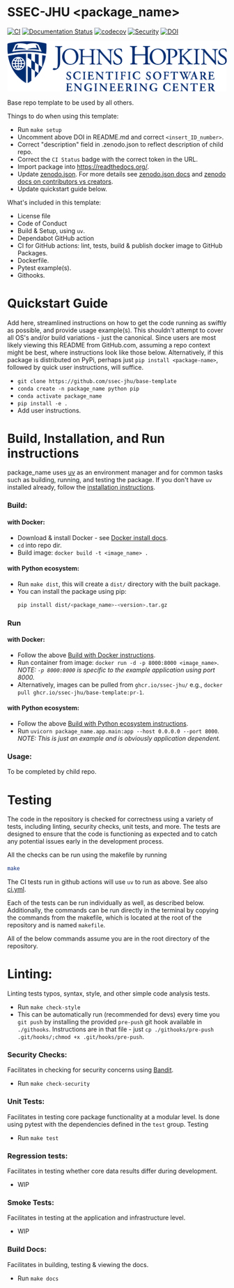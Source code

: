 # SSEC-JHU <package_name>

[![CI](https://github.com/ssec-jhu/base-template/actions/workflows/ci.yml/badge.svg)](https://github.com/ssec-jhu/base-template/actions/workflows/ci.yml)
[![Documentation Status](https://readthedocs.org/projects/ssec-jhu-base-template/badge/?version=latest)](https://ssec-jhu-base-template.readthedocs.io/en/latest/?badge=latest)
[![codecov](https://codecov.io/gh/ssec-jhu/base-template/branch/main/graph/badge.svg?token=0KPNKHRC2V)](https://codecov.io/gh/ssec-jhu/base-template)
[![Security](https://github.com/ssec-jhu/base-template/actions/workflows/security.yml/badge.svg)](https://github.com/ssec-jhu/base-template/actions/workflows/security.yml)
[![DOI](https://zenodo.org/badge/DOI/10.5281/zenodo.14052740.svg)](https://doi.org/10.5281/zenodo.14052740)


![SSEC-JHU Logo](docs/_static/SSEC_logo_horiz_blue_1152x263.png)

Base repo template to be used by all others.

Things to do when using this template:

 * Run ```make setup```
 * Uncomment above DOI in README.md and correct ``<insert_ID_number>``.
 * Correct "description" field in .zenodo.json to reflect description of child repo.
 * Correct the ``CI Status`` badge with the correct token in the URL.
 * Import package into https://readthedocs.org/.
 * Update [zenodo.json](zenodo.json). For more details see [zenodo.json docs](https://developers.zenodo.org/#representation) and [zenodo docs on contributors vs creators](https://help.zenodo.org/docs/deposit/describe-records/contributors/).
 * Update quickstart guide below.

What's included in this template:

 * License file
 * Code of Conduct
 * Build & Setup, using `uv`.
 * Dependabot GitHub action
 * CI for GitHub actions: lint, tests, build & publish docker image to GitHub Packages.
 * Dockerfile.
 * Pytest example(s).
 * Githooks.

# Quickstart Guide

Add here, streamlined instructions on how to get the code running as swiftly as possible, and provide usage example(s).
This shouldn't attempt to cover all OS's and/or build variations - just the canonical. Since users are most likely
viewing this README from GitHub.com, assuming a repo context might be best, where instructions look like those below.
Alternatively, if this package is distributed on PyPi, perhaps just ``pip install <package-name>``, followed by quick
user instructions, will suffice.

  * ``git clone https://github.com/ssec-jhu/base-template``
  * ``conda create -n package_name python pip``
  * ``conda activate package_name``
  * ``pip install -e .``
  * Add user instructions.

# Build, Installation, and Run instructions

package_name uses [uv](https://docs.astral.sh/uv/) as an environment manager and
for common tasks such as building, running, and testing the package. If you don't have
`uv` installed already, follow the [installation
instructions](https://github.com/astral-sh/uv?tab=readme-ov-file#installation).


### Build:

  #### with Docker:
  * Download & install Docker - see [Docker install docs](https://docs.docker.com/get-docker/).
  * ``cd`` into repo dir.
  * Build image: ``docker build -t <image_name> .``

  #### with Python ecosystem:
  * Run ``make dist``, this will create a ``dist/`` directory with the built package.
  * You can install the package using pip:
    ```bash
    pip install dist/<package_name>-<version>.tar.gz
    ````

### Run

  #### with Docker:
  * Follow the above [Build with Docker instructions](#with-docker).
  * Run container from image: ``docker run -d -p 8000:8000 <image_name>``. _NOTE: ``-p 8000:8000`` is specific to the example application using port 8000._
  * Alternatively, images can be pulled from ``ghcr.io/ssec-jhu/`` e.g., ``docker pull ghcr.io/ssec-jhu/base-template:pr-1``.

  #### with Python ecosystem:
  * Follow the above [Build with Python ecosystem instructions](#with-python-ecosystem).
  * Run ``uvicorn package_name.app.main:app --host 0.0.0.0 --port 8000``.
    _NOTE: This is just an example and is obviously application dependent._

### Usage:
To be completed by child repo.


# Testing

The code in the repository is checked for correctness using a variety of tests, including linting, security checks, unit tests, and more. The tests are designed to ensure that the code is functioning as expected and to catch any potential issues early in the development process.

All the checks can be run using the makefile by running

```bash
make
```

The CI tests run in github actions will use `uv` to run as above. See also
[ci.yml](https://github.com/ssec-jhu/base-template/blob/main/.github/workflows/ci.yml).

Each of the tests can be run individually as well, as described below.
Additionally, the commands can be run directly in the terminal by copying
the commands from the makefile, which is located at the root of the repository
and is named `makefile`.

All of the below commands assume you are in the root directory of the
repository.

# Linting:
Linting tests typos, syntax, style, and other simple code analysis tests.
  * Run `make check-style`
  * This can be automatically run (recommended for devs) every time you ``git push`` by installing the provided
    ``pre-push`` git hook available in ``./githooks``.
    Instructions are in that file - just ``cp ./githooks/pre-push .git/hooks/;chmod +x .git/hooks/pre-push``.

### Security Checks:
Facilitates in checking for security concerns using [Bandit](https://bandit.readthedocs.io/en/latest/index.html).
 * Run `make check-security`

### Unit Tests:
Facilitates in testing core package functionality at a modular level. Is done
using pytest with the dependencies defined in the `test` group. Testing
 * Run `make test`

### Regression tests:
Facilitates in testing whether core data results differ during development.
  * WIP

### Smoke Tests:
Facilitates in testing at the application and infrastructure level.
  * WIP

### Build Docs:
Facilitates in building, testing & viewing the docs.
  * Run `make docs`
